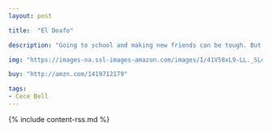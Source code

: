 ```yaml
---
layout: post

title:  "El Deafo"

description: "Going to school and making new friends can be tough. But going to school and making new friends while wearing a bulky hearing aid strapped to your chest? That requires superpowers! In this funny, poignant graphic novel memoir, author/illustrator Cece Bell chronicles her hearing loss at a young age and her subsequent experiences with the Phonic Ear, a very powerful—and very awkward—hearing aid. The Phonic Ear gives Cece the ability to hear—sometimes things she shouldn’t—but also isolates her from her classmates. She really just wants to fit in and find a true friend, someone who appreciates her as she is. After some trouble, she is finally able to harness the power of the Phonic Ear and become “El Deafo, Listener for All.” And more importantly, declare a place for herself in the world and find the friend she’s longed for."

img: "https://images-na.ssl-images-amazon.com/images/I/41V58xL9-LL._SL480_.jpg"

buy: "http://amzn.com/1419712179"

tags:
- Cece Bell
---
```


{% include content-rss.md %}